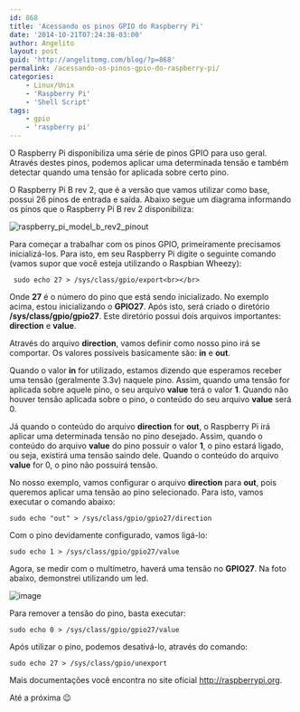 ```yaml
---
id: 868
title: 'Acessando os pinos GPIO do Raspberry Pi'
date: '2014-10-21T07:24:38-03:00'
author: Angelito
layout: post
guid: 'http://angelitomg.com/blog/?p=868'
permalink: /acessando-os-pinos-gpio-do-raspberry-pi/
categories:
    - Linux/Unix
    - 'Raspberry Pi'
    - 'Shell Script'
tags:
    - gpio
    - 'raspberry pi'
---
```


O Raspberry Pi disponibiliza uma série de pinos GPIO para uso geral. Através destes pinos, podemos aplicar uma determinada tensão e também detectar quando uma tensão for aplicada sobre certo pino.

O Raspberry Pi B rev 2, que é a versão que vamos utilizar como base, possui 26 pinos de entrada e saída. Abaixo segue um diagrama informando os pinos que o Raspberry Pi B rev 2 disponibiliza:

![raspberry_pi_model_b_rev2_pinout](http://angelitomg.github.io/wp-content/uploads/2014/10/raspberry_pi_model_b_rev2_pinout.png)

Para começar a trabalhar com os pinos GPIO, primeiramente precisamos inicializá-los. Para isto, em seu Raspberry Pi digite o seguinte comando (vamos supor que você esteja utilizando o Raspbian Wheezy):

` sudo echo 27 > /sys/class/gpio/export<br></br>`

Onde **27** é o número do pino que está sendo inicializado. No exemplo acima, estou inicializando o **GPIO27**. Após isto, será criado o diretório **/sys/class/gpio/gpio27**. Este diretório possui dois arquivos importantes: **direction** e **value**.

Através do arquivo **direction**, vamos definir como nosso pino irá se comportar. Os valores possíveis basicamente são: **in** e **out**.

Quando o valor **in** for utilizado, estamos dizendo que esperamos receber uma tensão (geralmente 3.3v) naquele pino. Assim, quando uma tensão for aplicada sobre aquele pino, o seu arquivo **value** terá o valor **1**. Quando não houver tensão aplicada sobre o pino, o conteúdo do seu arquivo **value** será 0.

Já quando o conteúdo do arquivo **direction** for **out**, o Raspberry Pi irá aplicar uma determinada tensão no pino desejado. Assim, quando o conteúdo do arquivo **value** do pino possuir o valor **1**, o pino estará ligado, ou seja, existirá uma tensão saindo dele. Quando o conteúdo do arquivo **value** for 0, o pino não possuirá tensão.

No nosso exemplo, vamos configurar o arquivo **direction** para **out**, pois queremos aplicar uma tensão ao pino selecionado. Para isto, vamos executar o comando abaixo:

`sudo echo "out" > /sys/class/gpio/gpio27/direction`

Com o pino devidamente configurado, vamos ligá-lo:

`sudo echo 1 > /sys/class/gpio/gpio27/value`

Agora, se medir com o multímetro, haverá uma tensão no **GPIO27**. Na foto abaixo, demonstrei utilizando um led.

![image](http://angelitomg.github.io/wp-content/uploads/2014/10/image-300x224.jpeg)

Para remover a tensão do pino, basta executar:

`sudo echo 0 > /sys/class/gpio/gpio27/value`

Após utilizar o pino, podemos desativá-lo, através do comando:

`sudo echo 27 > /sys/class/gpio/unexport`

Mais documentações você encontra no site oficial <http://raspberrypi.org>.

Até a próxima 😉